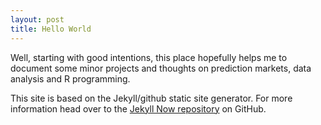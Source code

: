 ```yaml
---
layout: post
title: Hello World
---
```



Well, starting with good intentions, this place hopefully helps me to document some minor projects and thoughts on prediction markets, data analysis and R programming.

This site is based on the Jekyll/github static site generator. For more information head over to the [Jekyll Now repository](https://github.com/barryclark/jekyll-now) on GitHub.